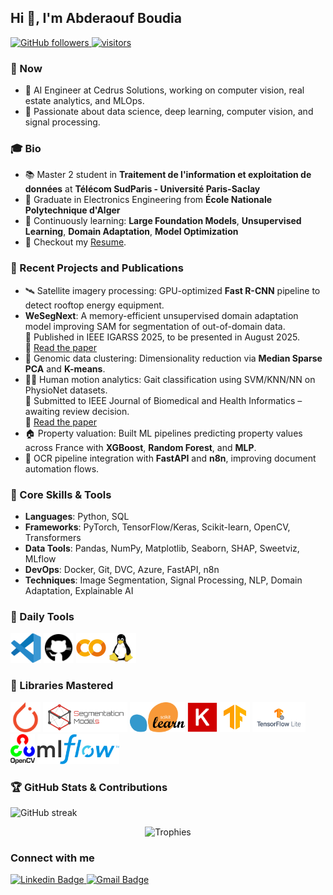 ## Hi 👋, I'm Abderaouf Boudia

<p align="left">
  <a href="https://github.com/boudia-abderaouf?tab=followers">
    <img alt="GitHub followers" src="https://img.shields.io/github/followers/boudia-abderaouf?color=green&logo=github">
  </a>
  <a href="https://github.com/boudia-abderaouf/">
    <img src="https://komarev.com/ghpvc/?username=boudia-abderaouf" alt="visitors" />
  </a>
</p>

### 🚀 Now
- 🔬 AI Engineer at Cedrus Solutions, working on computer vision, real estate analytics, and MLOps.
- 🤖 Passionate about data science, deep learning, computer vision, and signal processing.

### 🎓 Bio
- 📚 Master 2 student in **Traitement de l'information et exploitation de données** at **Télécom SudParis - Université Paris-Saclay**
- 🧠 Graduate in Electronics Engineering from **École Nationale Polytechnique d'Alger**
- 🌱 Continuously learning: **Large Foundation Models**, **Unsupervised Learning**, **Domain Adaptation**, **Model Optimization**
- 📝 Checkout my [Resume](./file/cvv.pdf).


### 🧠 Recent Projects and Publications
- 🛰️ Satellite imagery processing: GPU-optimized **Fast R-CNN** pipeline to detect rooftop energy equipment.
- **WeSegNext**: A memory-efficient unsupervised domain adaptation model improving SAM for segmentation of out-of-domain data.  
  📄 Published in IEEE IGARSS 2025, to be presented in August 2025.  
  🔗 [Read the paper](./file/Paper_IGARSS_InterSEG.pdf)
- 🧬 Genomic data clustering: Dimensionality reduction via **Median Sparse PCA** and **K-means**.
- 🧍‍♂️ Human motion analytics: Gait classification using SVM/KNN/NN on PhysioNet datasets.  
  📄 Submitted to IEEE Journal of Biomedical and Health Informatics – awaiting review decision.  
  🔗 [Read the paper](./file/Fall_Risk_Assessment_Using_Gait_Analysis.pdf)
- 🏠 Property valuation: Built ML pipelines predicting property values across France with **XGBoost**, **Random Forest**, and **MLP**.
- 📑 OCR pipeline integration with **FastAPI** and **n8n**, improving document automation flows.

### 💼 Core Skills & Tools
- **Languages**: Python, SQL
- **Frameworks**: PyTorch, TensorFlow/Keras, Scikit-learn, OpenCV, Transformers
- **Data Tools**: Pandas, NumPy, Matplotlib, Seaborn, SHAP, Sweetviz, MLflow
- **DevOps**: Docker, Git, DVC, Azure, FastAPI, n8n
- **Techniques**: Image Segmentation, Signal Processing, NLP, Domain Adaptation, Explainable AI

### 🧰 Daily Tools
<img height="48" src="img/vscode.svg" alt="VSCode"> <img height="48" src="img/github.svg" alt="Github"> <img height="48" src="img/colab.svg" alt="Colab"><img height="48" src="img/Linux.svg" alt="Linux">

### 🧪 Libraries Mastered
<img height="48" src="img/pytorch.svg" alt="Pytorch"> <img height="48" src="img/sm.png" alt="Segmentation models pytorch"> <img height="48" src="img/Scikitlearn.svg" alt="Sklearn"> <img height="48" src="img/keras.svg" alt="Keras"> <img height="48" src="img/tensorflow.svg" alt="TensorFlow"> <img height="48" src="img/TensorFlow_lite.png" alt="TFLite"> <img height="48" src="img/OpenCV.svg" alt="OpenCV">   <img height="48" src="img/mlflow.svg" alt="MLflow "> 

### 🏆 GitHub Stats & Contributions
<p align="left">
  <!-- <img src="https://github-readme-stats.vercel.app/api?username=boudia-abderaouf&show_icons=true&theme=radical" alt="GitHub stats" /> -->
  <img src="https://github-readme-streak-stats.herokuapp.com/?user=boudia-abderaouf&theme=radical" alt="GitHub streak" />
  <!-- <img src="https://github-readme-stats.vercel.app/api/top-langs/?username=boudia-abderaouf&layout=compact&theme=radical" alt="Top languages" /> -->
</p>

<p align="center">
  <img src="https://github-profile-trophy.vercel.app/?username=boudia-abderaouf&theme=darkhub" alt="Trophies">
</p>

### Connect with me
<div id="social-media" style="text-align:left">
    <a href="https://www.linkedin.com/in/abderaouf-boudia-4bb166174/">
        <img src="https://img.shields.io/badge/linkedin-%230077B5.svg?&style=for-the-badge&logo=linkedin&logoColor=white" alt="Linkedin Badge">
  </a>
  <a href="mailto:abderaouf.boudia@gmail.com"> <img src="https://img.shields.io/badge/gmail-red?style=for-the-badge&logo=gmail&logoColor=white" alt="Gmail Badge"/></a>
</div>
